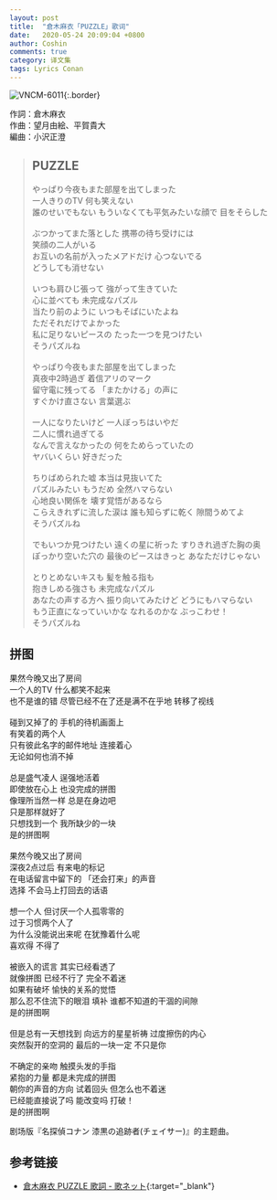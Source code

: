 ```yaml
---
layout: post
title:  "倉木麻衣「PUZZLE」歌词"
date:   2020-05-24 20:09:04 +0800
author: Coshin
comments: true
category: 译文集
tags: Lyrics Conan
---
```

![VNCM-6011](https://is3-ssl.mzstatic.com/image/thumb/Music/v4/77/27/f0/7727f0dc-312e-86d1-5773-ce5c527bedc6/source/600x600bb.jpg){:.border}

作詞：倉木麻衣<br>
作曲：望月由絵、平賀貴大<br>
編曲：小沢正澄

<blockquote class="original">
  <h2>PUZZLE</h2>
  <p>
    やっぱり今夜もまた部屋を出てしまった<br>
    一人きりのTV 何も笑えない<br>
    誰のせいでもない もういなくても平気みたいな顔で 目をそらした<br>
    <br>
    ぶつかってまた落とした 携帯の待ち受けには<br>
    笑顔の二人がいる<br>
    お互いの名前が入ったメアドだけ 心つないでる<br>
    どうしても消せない<br>
    <br>
    いつも肩ひじ張って 強がって生きていた<br>
    心に並べても 未完成なパズル<br>
    当たり前のように いつもそばにいたよね<br>
    ただそれだけでよかった<br>
    私に足りないピースの たった一つを見つけたい<br>
    そうパズルね<br>
    <br>
    やっぱり今夜もまた部屋を出てしまった<br>
    真夜中2時過ぎ 着信アリのマーク<br>
    留守電に残ってる 「またかける」の声に<br>
    すぐかけ直さない 言葉選ぶ<br>
    <br>
    一人になりたいけど 一人ぼっちはいやだ<br>
    二人に慣れ過ぎてる<br>
    なんで言えなかったの 何をためらっていたの<br>
    ヤバいくらい 好きだった<br>
    <br>
    ちりばめられた嘘 本当は見抜いてた<br>
    パズルみたい もうだめ 全然ハマらない<br>
    心地良い関係を 壊す覚悟があるなら<br>
    こらえきれずに流した涙は 誰も知らずに乾く 隙間うめてよ<br>
    そうパズルね<br>
    <br>
    でもいつか見つけたい 遠くの星に祈った すりきれ過ぎた胸の奥<br>
    ぽっかり空いた穴の 最後のピースはきっと あなただけじゃない<br>
    <br>
    とりとめないキスも 髪を触る指も<br>
    抱きしめる強さも 未完成なパズル<br>
    あなたの声する方へ 振り向いてみたけど どうにもハマらない<br>
    もう正直になっていいかな なれるのかな ぶっこわせ！<br>
    そうパズルね
  </p>
</blockquote>

<div class="translation">
  <h2>拼图</h2>
  <p>
    果然今晚又出了房间<br>
    一个人的TV 什么都笑不起来<br>
    也不是谁的错 尽管已经不在了还是满不在乎地 转移了视线<br>
    <br>
    碰到又掉了的 手机的待机画面上<br>
    有笑着的两个人<br>
    只有彼此名字的邮件地址 连接着心<br>
    无论如何也消不掉<br>
    <br>
    总是盛气凌人 逞强地活着<br>
    即使放在心上 也没完成的拼图<br>
    像理所当然一样 总是在身边吧<br>
    只是那样就好了<br>
    只想找到一个 我所缺少的一块<br>
    是的拼图啊<br>
    <br>
    果然今晚又出了房间<br>
    深夜2点过后 有来电的标记<br>
    在电话留言中留下的 「还会打来」的声音<br>
    选择 不会马上打回去的话语<br>
    <br>
    想一个人 但讨厌一个人孤零零的<br>
    过于习惯两个人了<br>
    为什么没能说出来呢 在犹豫着什么呢<br>
    喜欢得 不得了<br>
    <br>
    被嵌入的谎言 其实已经看透了<br>
    就像拼图 已经不行了 完全不着迷<br>
    如果有破坏 愉快的关系的觉悟<br>
    那么忍不住流下的眼泪 填补 谁都不知道的干涸的间隙<br>
    是的拼图啊<br>
    <br>
    但是总有一天想找到 向远方的星星祈祷 过度擦伤的内心<br>
    突然裂开的空洞的 最后的一块一定 不只是你<br>
    <br>
    不确定的亲吻 触摸头发的手指<br>
    紧抱的力量 都是未完成的拼图<br>
    朝你的声音的方向 试着回头 但怎么也不着迷<br>
    已经能直接说了吗 能改变吗 打破！<br>
    是的拼图啊
  </p>
</div>

剧场版『名探偵コナン 漆黒の追跡者(チェイサー)』的主题曲。

## 参考链接

* [倉木麻衣 PUZZLE 歌詞 - 歌ネット](https://www.uta-net.com/song/78163/){:target="_blank"}
